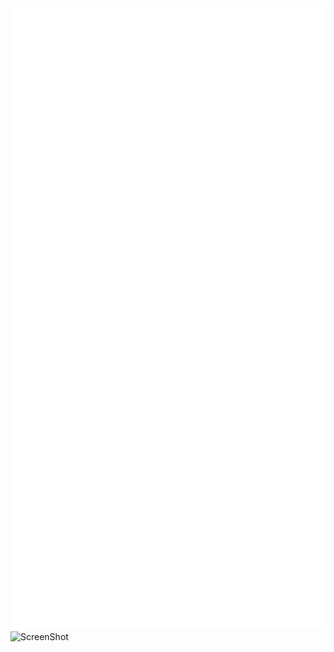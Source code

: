 <picture>
  <img src="./github-metrics.svg" alt="Metrics">
</picture>

<picture>
  <img src="./screenshot.svg" alt="ScreenShot">
</picture>
